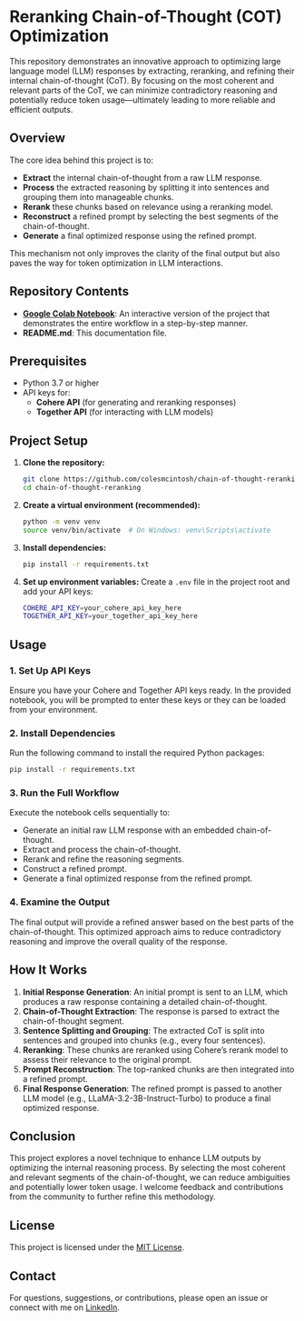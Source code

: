# Reranking Chain-of-Thought (COT) Optimization

This repository demonstrates an innovative approach to optimizing large language model (LLM) responses by extracting, reranking, and refining their internal chain-of-thought (CoT). By focusing on the most coherent and relevant parts of the CoT, we can minimize contradictory reasoning and potentially reduce token usage—ultimately leading to more reliable and efficient outputs.

## Overview

The core idea behind this project is to:
- **Extract** the internal chain-of-thought from a raw LLM response.
- **Process** the extracted reasoning by splitting it into sentences and grouping them into manageable chunks.
- **Rerank** these chunks based on relevance using a reranking model.
- **Reconstruct** a refined prompt by selecting the best segments of the chain-of-thought.
- **Generate** a final optimized response using the refined prompt.

This mechanism not only improves the clarity of the final output but also paves the way for token optimization in LLM interactions.

## Repository Contents

- [**Google Colab Notebook**](https://github.com/colesmcintosh/chain-of-thought-reranking/blob/main/chain_of_thought_reranking.ipynb): An interactive version of the project that demonstrates the entire workflow in a step-by-step manner.
- **README.md**: This documentation file.

## Prerequisites

- Python 3.7 or higher
- API keys for:
  - **Cohere API** (for generating and reranking responses)
  - **Together API** (for interacting with LLM models)

## Project Setup

1. **Clone the repository:**
   ```bash
   git clone https://github.com/colesmcintosh/chain-of-thought-reranking.git
   cd chain-of-thought-reranking
   ```

2. **Create a virtual environment (recommended):**
   ```bash
   python -m venv venv
   source venv/bin/activate  # On Windows: venv\Scripts\activate
   ```

3. **Install dependencies:**
   ```bash
   pip install -r requirements.txt
   ```

4. **Set up environment variables:**
   Create a `.env` file in the project root and add your API keys:
   ```bash
   COHERE_API_KEY=your_cohere_api_key_here
   TOGETHER_API_KEY=your_together_api_key_here
   ```

## Usage

### 1. Set Up API Keys
Ensure you have your Cohere and Together API keys ready. In the provided notebook, you will be prompted to enter these keys or they can be loaded from your environment.

### 2. Install Dependencies
Run the following command to install the required Python packages:
```bash
pip install -r requirements.txt
```

### 3. Run the Full Workflow
Execute the notebook cells sequentially to:
- Generate an initial raw LLM response with an embedded chain-of-thought.
- Extract and process the chain-of-thought.
- Rerank and refine the reasoning segments.
- Construct a refined prompt.
- Generate a final optimized response from the refined prompt.

### 4. Examine the Output
The final output will provide a refined answer based on the best parts of the chain-of-thought. This optimized approach aims to reduce contradictory reasoning and improve the overall quality of the response.

## How It Works

1. **Initial Response Generation**: An initial prompt is sent to an LLM, which produces a raw response containing a detailed chain-of-thought.
2. **Chain-of-Thought Extraction**: The response is parsed to extract the chain-of-thought segment.
3. **Sentence Splitting and Grouping**: The extracted CoT is split into sentences and grouped into chunks (e.g., every four sentences).
4. **Reranking**: These chunks are reranked using Cohere’s rerank model to assess their relevance to the original prompt.
5. **Prompt Reconstruction**: The top-ranked chunks are then integrated into a refined prompt.
6. **Final Response Generation**: The refined prompt is passed to another LLM model (e.g., LLaMA-3.2-3B-Instruct-Turbo) to produce a final optimized response.

## Conclusion

This project explores a novel technique to enhance LLM outputs by optimizing the internal reasoning process. By selecting the most coherent and relevant segments of the chain-of-thought, we can reduce ambiguities and potentially lower token usage. I welcome feedback and contributions from the community to further refine this methodology.

## License

This project is licensed under the [MIT License](LICENSE).

## Contact

For questions, suggestions, or contributions, please open an issue or connect with me on [LinkedIn](https://www.linkedin.com/in/colemcintosh/).
